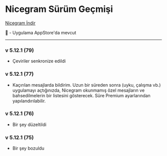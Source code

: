 # Nicegram Sürüm Geçmişi

[Nicegram İndir](/tr/faq/#i̇ndir)

🍏 - Uygulama AppStore'da mevcut

---

### v 5.12.1 (79)
- Çeviriler senkronize edildi

### v 5.12.1 (77)
- Kaçırılan mesajlarda bildirim. Uzun bir süreden sonra (uyku, çalışma vb.) uygulamayı açtığınızda, Nicegram okunmamış özel mesajların ve bahsedilmelerin bir listesini gösterecek. Süre Premium ayarlarından yapılandırılabilir.

### v 5.12.1 (76)
- Bir şey düzeltildi


### v 5.12.1 (75)
- Bir şey bozuldu
